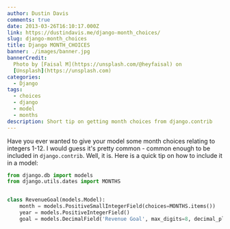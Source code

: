 ```yaml
---
author: Dustin Davis
comments: true
date: 2013-03-26T16:10:17.000Z
link: https://dustindavis.me/django-month_choices/
slug: django-month_choices
title: Django MONTH_CHOICES
banner: ./images/banner.jpg
bannerCredit:
  Photo by [Faisal M](https://unsplash.com/@heyfaisal) on
  [Unsplash](https://unsplash.com)
categories:
  - Django
tags:
  - choices
  - django
  - model
  - months
description: Short tip on getting month choices from django.contrib
---
```


Have you ever wanted to give your model some month choices relating to integers
1-12. I would guess it's pretty common - common enough to be included in
`django.contrib`. Well, it is. Here is a quick tip on how to include it in a
model:

```python
from django.db import models
from django.utils.dates import MONTHS


class RevenueGoal(models.Model):
    month = models.PositiveSmallIntegerField(choices=MONTHS.items())
    year = models.PositiveIntegerField()
    goal = models.DecimalField('Revenue Goal', max_digits=8, decimal_places=2)
```
